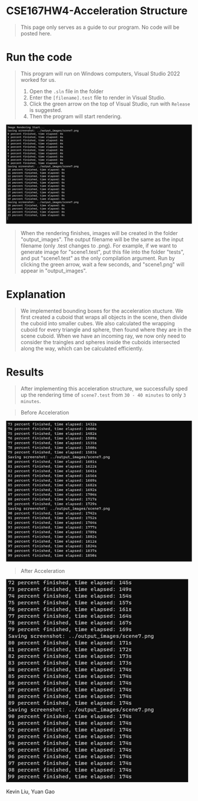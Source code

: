 # CSE167HW4-Acceleration Structure

> This page only serves as a guide to our program. No code will be posted here.

# Run the code

> This program will run on Windows computers, Visual Studio 2022 worked for us.
> 1. Open the `.sln` file in the folder
> 2. Enter the `[filename].test` file to render in Visual Studio.
> 3. Click the green arrow on the top of Visual Studio, run with `Release` is suggested.
> 4. Then the program will start rendering.

<img src="progress.png">

> When the rendering finishes, images will be created in the folder "output_images". The output filename will be the same as the input filename (only .test changes to .png).
> For example, if we want to generate image for "scene1.test", put this file into the folder "tests", and put "scene1.test" as the only compilation argument. Run by clicking the green arrow, wait a few seconds, and "scene1.png" will appear in "output_images".

# Explanation
> We implemented bounding boxes for the acceleration stucture. We first created a cuboid that wraps all objects in the scene, then divide the cuboid into smaller cubes. We also calculated the wrapping cuboid for every triangle and sphere, then found where they are in the scene cuboid. When we have an incoming ray, we now only need to consider the traingles and spheres inside the cuboids intersected along the way, which can be calculated efficiently.

# Results
> After implementing this acceleration structure, we successfully sped up the rendering time of `scene7.test` from `30 - 40 minutes` to only `3 minutes`.

> Before Acceleration

<img src="pre-acceleration.png">

> After Acceleration

<img src="post-acceleration.png">


Kevin Liu, Yuan Gao
